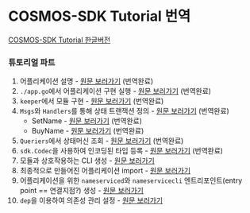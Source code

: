 # COSMOS-SDK Tutorial 번역



[COSMOS-SDK Tutorial 한글버전](https://github.com/pjt3591oo/cosmos-sdk-translate/blob/master/tutorial.md)



### 튜토리얼 파트

1. 어플리케이션 설명 - [원문 보러가기](https://github.com/cosmos/sdk-application-tutorial/blob/master/tutorial/app-design.md)  (번역완료)
2. `./app.go`에서 어플리케이션 구현 실행 - [원문 보러가기](https://github.com/cosmos/sdk-application-tutorial/blob/master/tutorial/app-init.md)  (번역완료)
3. `keeper`에서 모듈 구현  - [원문 보러가기](https://github.com/cosmos/sdk-application-tutorial/blob/master/tutorial/keeper.md)  (번역완료)
4. `Msgs`와 `Handlers`를 통해 상태 트랜잭션 정의 - [원문 보러가기](https://github.com/cosmos/sdk-application-tutorial/blob/master/tutorial/msgs-handlers.md)  (번역완료)
   - SetName - [원문 보러가기](https://github.com/cosmos/sdk-application-tutorial/blob/master/tutorial/set-name.md) (번역완료)
   - BuyName - [원문 보러가기](https://github.com/cosmos/sdk-application-tutorial/blob/master/tutorial/buy-name.md) (번역완료)
5. `Queriers`에서 상태머신 조회 - [원문 보러가기](https://github.com/cosmos/sdk-application-tutorial/blob/master/tutorial/queriers.md) (번역완료)
6. `sdk.Codec`을 사용하여 인코딩된 타입 등록 - [원문 보러가기](https://github.com/cosmos/sdk-application-tutorial/blob/master/tutorial/codec.md) (번역완료)
7. 모듈과 상호작용하는 CLI 생성 - [원문 보러가기](https://github.com/cosmos/sdk-application-tutorial/blob/master/tutorial/cli.md)
8. 최종적으로 만들어진 어플리케이션 import - [원문 보러가기](https://github.com/cosmos/sdk-application-tutorial/blob/master/tutorial/app-complete.md)
9. 어플리케이션을 위한 `nameserviced`와 `nameservicecli` 엔트리포인트(entry point == 연결지점?) 생성 - [원문 보러가기](https://github.com/cosmos/sdk-application-tutorial/blob/master/tutorial/entrypoint.md)
10. `dep`을 이용하여 의존성 관리 설정 - [원문 보러가기](https://github.com/cosmos/sdk-application-tutorial/blob/master/tutorial/dep.md)

